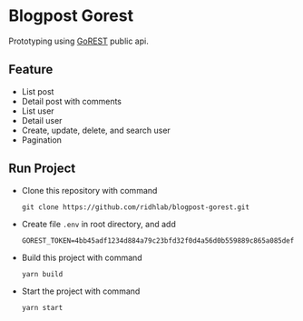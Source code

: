 # Blogpost Gorest
Prototyping using [GoREST](https://gorest.co.in/) public api.

## Feature
- List post
- Detail post with comments
- List user
- Detail user
- Create, update, delete, and search user
- Pagination

## Run  Project
- Clone this repository with command 
    ```
    git clone https://github.com/ridhlab/blogpost-gorest.git
    ```
- Create file `.env` in root directory, and add 
    ```
    GOREST_TOKEN=4bb45adf1234d884a79c23bfd32f0d4a56d0b559889c865a085defb4345b0680
    ```
- Build this project with command
    ```
    yarn build
    ```
- Start the project with command
    ```
    yarn start
    ```

